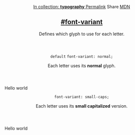 <section id="font-variant" class="property">
  <header class="property__header">
    <nav class="property__links">
      <a class="property__collection" href="/typography/">
        In collection: <strong>typography</strong>
      </a>
      <a class="property__links-direct" href="/property/font-variant/" data-property-name="font-variant"
        data-tooltip="Single page for this property">Permalink</a>
      <a class="property__share" data-tooltip="Share on Twitter or Facebook" data-property-name="font-variant">Share</a>
      <a target="_blank" href="https://developer.mozilla.org/en/docs/Web/CSS/font-variant"
        data-tooltip="See on Mozilla Developer Network" rel="external">MDN</a>
    </nav>
    <h2 class="property__name">
      <a href="#font-variant"><span>#</span>font-variant</a>
    </h2>
    <div class="property__description">
      <p>Defines which glyph to use for each letter.</p>
    </div>
  </header>
  <section class="example">
    <header class="example__header">
      <p class="example__name">
        <code class="example--default" data-tooltip="This is the property's default value">default</code>
        <code class="example--value" data-tooltip="Click to copy"
          data-clipboard-text="font-variant: normal;">font-variant: normal;</code>
      </p>
      <div class="example__description">
        <p>Each letter uses its <strong>normal</strong> glyph.</p>
      </div>
    </header>
    <aside class="example__preview">
      <div class="example__browser"><i></i><i></i><i></i></div>
      <div class="example__output">
        <div class="example__output-div font-variant " id="font-variant-normal">Hello world</div>
      </div>
    </aside>
  </section>
  <section class="example">
    <header class="example__header">
      <p class="example__name">
        <code class="example--value" data-tooltip="Click to copy"
          data-clipboard-text="font-variant: small-caps;">font-variant: small-caps;</code>
      </p>
      <div class="example__description">
        <p>Each letter uses its <strong>small capitalized</strong> version.</p>
      </div>
    </header>
    <aside class="example__preview">
      <div class="example__browser"><i></i><i></i><i></i></div>
      <div class="example__output">
        <div class="example__output-div font-variant " id="font-variant-small-caps">Hello world</div>
      </div>
    </aside>
  </section>
</section>
